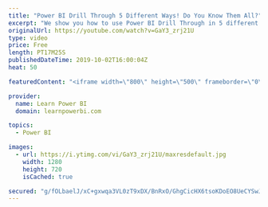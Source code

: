 ```yaml
---
title: "Power BI Drill Through 5 Different Ways! Do You Know Them All?"
excerpt: "We show you how to use Power BI Drill Through in 5 different ways 1️⃣ Drill Through to Multiple Drill Pages 2️⃣️ Drill Through using Multiple Fields Together 3️⃣ Drill Through with Filters On 4️⃣ Drill Through using DAX Measures 5️⃣️ Drill Through to Another Report! Cross-Report Drill Through 👉 Catch"
originalUrl: https://youtube.com/watch?v=GaY3_zrj21U
type: video
price: Free
length: PT17M25S
publishedDateTime: 2019-10-02T16:00:04Z
heat: 50

featuredContent: "<iframe width=\"800\" height=\"500\" frameborder=\"0\" src=\"https://www.youtube.com/embed/GaY3_zrj21U\" allow=\"accelerometer; autoplay; encrypted-media; gyroscope; picture-in-picture\" allowfullscreen></iframe>"

provider:
  name: Learn Power BI
  domain: learnpowerbi.com

topics:
  - Power BI

images:
  - url: https://i.ytimg.com/vi/GaY3_zrj21U/maxresdefault.jpg
    width: 1280
    height: 720
    isCached: true

secured: "g/fOLbaelJ/xC+gxwqa3VL0zT9xDX/BnRxO/GhgCicHX6tsoKDoEO8UeCYSwJKfvkEZ/gAguvUqeFvjoAz7wa7iabXnojDl9rJU/3DiPog5uk6WjMek2fbKzULhpZS3x6kJxTUZVeOsjkG2gRtVQMWfzw5kCIY1BE1E9syOSwzcTju2HeP/McQpibf7KMIgFGBWkPq7LjvKSorF1VjUqYCBQpsLCnjd/dxc3MrjpepDVp08Pz75KF0Tgr8kKYNeU11ePBh+/n6bh8CXKptW7CRgclv/WK+3cxFG/XGByv9BqPp7lJzp4IihPv1/sbIbiqWgf9DMWvyda7P8Bbs0/NlxP0MeZFqyso3qgS/FrYV2OqS0b1M8FzvtkEdU3TX3xfKgKFAjKEiaeTr9AO6Y1IhQLkcRVP3rZcMp9bJesneM=;1pFwfKp3q3eTRm5kw6hMUA=="
---
```



